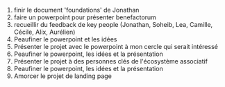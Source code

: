 1. finir le document 'foundations' de Jonathan
2. faire un powerpoint pour présenter benefactorum
3. recueillir du feedback de key people (Jonathan, Soheib, Lea, Camille, Cécile, Alix, Aurélien)
4. Peaufiner le powerpoint et les idées
5. Présenter le projet avec le powerpoint à mon cercle qui serait intéressé
6. Peaufiner le powerpoint, les idées et la présentation
7. Présenter le projet à des personnes clés de l'écosystème associatif
8. Peaufiner le powerpoint, les idées et la présentation
9. Amorcer le projet de landing page
